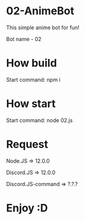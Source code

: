 # 02-AnimeBot
This simple anime bot for fun!

Bot name - 02

# How build
Start command: npm i

# How start
Start command: node 02.js

# Request
Node.JS => 12.0.0

Discord.JS => 12.0.0

Discord.JS-command => ?.?.?

# Enjoy :D
